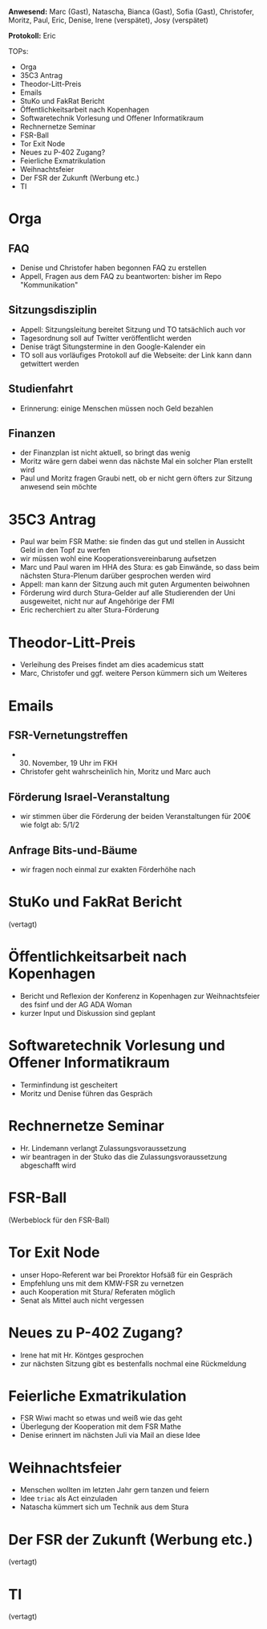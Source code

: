 ---
---

**Anwesend:** Marc (Gast), Natascha, Bianca (Gast), Sofia (Gast), Christofer, Moritz, Paul, Eric, Denise, Irene (verspätet), Josy (verspätet)

**Protokoll:** Eric

TOPs:

- Orga
- 35C3 Antrag
- Theodor-Litt-Preis
- Emails
- StuKo und FakRat Bericht
- Öffentlichkeitsarbeit nach Kopenhagen
- Softwaretechnik Vorlesung und Offener Informatikraum
- Rechnernetze Seminar
- FSR-Ball
- Tor Exit Node
- Neues zu P-402 Zugang?
- Feierliche Exmatrikulation
- Weihnachtsfeier
- Der FSR der Zukunft (Werbung etc.)
- TI

# Orga

## FAQ

- Denise und Christofer haben begonnen FAQ zu erstellen
- Appell, Fragen aus dem FAQ zu beantworten: bisher im Repo "Kommunikation"

## Sitzungsdisziplin

- Appell: Sitzungsleitung bereitet Sitzung und TO tatsächlich auch vor
- Tagesordnung soll auf Twitter veröffentlicht werden
- Denise trägt Situngstermine in den Google-Kalender ein
- TO soll aus vorläufiges Protokoll auf die Webseite: der Link kann dann getwittert werden

## Studienfahrt

- Erinnerung: einige Menschen müssen noch Geld bezahlen

## Finanzen

- der Finanzplan ist nicht aktuell, so bringt das wenig
- Moritz wäre gern dabei wenn das nächste Mal ein solcher Plan erstellt wird
- Paul und Moritz fragen Graubi nett, ob er nicht gern öfters zur Sitzung anwesend sein möchte

# 35C3 Antrag

- Paul war beim FSR Mathe: sie finden das gut und stellen in Aussicht Geld in den Topf zu werfen
- wir müssen wohl eine Kooperationsvereinbarung aufsetzen
- Marc und Paul waren im HHA des Stura: es gab Einwände, so dass beim nächsten Stura-Plenum darüber gesprochen werden wird
- Appell: man kann der Sitzung auch mit guten Argumenten beiwohnen
- Förderung wird durch Stura-Gelder auf alle Studierenden der Uni ausgeweitet, nicht nur auf Angehörige der FMI
- Eric recherchiert zu alter Stura-Förderung

# Theodor-Litt-Preis

- Verleihung des Preises findet am dies academicus statt
- Marc, Christofer und ggf. weitere Person kümmern sich um Weiteres

# Emails

## FSR-Vernetungstreffen

- 30. November, 19 Uhr im FKH
- Christofer geht wahrscheinlich hin, Moritz und Marc auch

## Förderung Israel-Veranstaltung

- wir stimmen über die Förderung der beiden Veranstaltungen für 200€ wie folgt ab: 5/1/2

## Anfrage Bits-und-Bäume

- wir fragen noch einmal zur exakten Förderhöhe nach

# StuKo und FakRat Bericht

(vertagt)

# Öffentlichkeitsarbeit nach Kopenhagen

- Bericht und Reflexion der Konferenz in Kopenhagen zur Weihnachtsfeier des fsinf und der AG ADA Woman
- kurzer Input und Diskussion sind geplant

# Softwaretechnik Vorlesung und Offener Informatikraum

- Terminfindung ist gescheitert
- Moritz und Denise führen das Gespräch

# Rechnernetze Seminar

- Hr. Lindemann verlangt Zulassungsvoraussetzung
- wir beantragen in der Stuko das die Zulassungsvoraussetzung abgeschafft wird

# FSR-Ball

(Werbeblock für den FSR-Ball)

# Tor Exit Node

- unser Hopo-Referent war bei Prorektor Hofsäß für ein Gespräch
- Empfehlung uns mit dem KMW-FSR zu vernetzen
- auch Kooperation mit Stura/ Referaten möglich
- Senat als Mittel auch nicht vergessen

# Neues zu P-402 Zugang?

- Irene hat mit Hr. Köntges gesprochen
- zur nächsten Sitzung gibt es bestenfalls nochmal eine Rückmeldung

# Feierliche Exmatrikulation

- FSR Wiwi macht so etwas und weiß wie das geht
- Überlegung der Kooperation mit dem FSR Mathe
- Denise erinnert im nächsten Juli via Mail an diese Idee

# Weihnachtsfeier

- Menschen wollten im letzten Jahr gern tanzen und feiern
- Idee `triac` als Act einzuladen
- Natascha kümmert sich um Technik aus dem Stura

# Der FSR der Zukunft (Werbung etc.)

(vertagt)

# TI

(vertagt)
